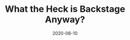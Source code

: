 ---
title: "What the Heck is Backstage Anyway?"
date: "2020-06-10"
link: "https://engineering.atspotify.com/2020/03/17/what-the-heck-is-backstage-anyway/"
---